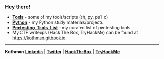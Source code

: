 ### Hey there!
- [**Tools**](https://github.com/Kothmun/Tools) - some of my tools/scripts (sh, py, ps1, c)
- [**Python**](https://github.com/Kothmun/Python) - my Python study materials/projects
- [**Pentesting_Tools_List**](https://github.com/Kothmun/Pentesting_Tools_List) - my curated list of pentesting tools
- My CTF writeups (Hack The Box, TryHackMe) can be found at https://kothmun.gitbook.io

---
**Kothmun**
<a href="https://www.linkedin.com/in/rafaelbaldasso/" target="_blank"><strong>Linkedin</strong></a> | <a href="https://twitter.com/rafaelbaldasso" target="_blank"><strong>Twitter</strong></a> | <a href="https://app.hackthebox.eu/profile/430331" target="_blank"><strong>HackTheBox</strong></a> | <a href="https://tryhackme.com/p/Kothmun" target="_blank"><strong>TryHackMe</strong></a></p>
